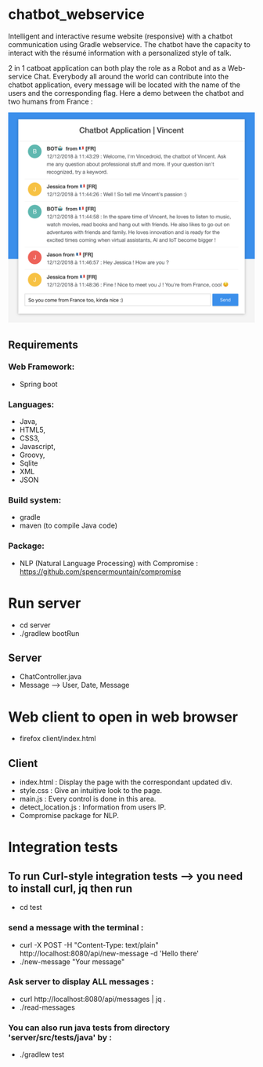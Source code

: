 # chatbot_webservice
Intelligent and interactive resume website (responsive) with a chatbot communication using Gradle webservice. The chatbot have the capacity to interact with the résumé information with a personalized style of talk. 

2 in 1 catboat application can both play the role as a Robot and as a Web-service Chat. Everybody all around the world can contribute into the chatbot application, every message will be located with the name of the users and the corresponding flag. Here a demo between the chatbot and two humans from France :

![alt text](https://raw.githubusercontent.com/vrakosky/chatbot_webservice/master/doc/demo.png)

## Requirements

### Web Framework: 
- Spring boot

### Languages: 
- Java,  
- HTML5,
- CSS3,
- Javascript,
- Groovy, 
- Sqlite
- XML
- JSON

### Build system: 
- gradle 
- maven (to compile Java code)

### Package: 
- NLP (Natural Language Processing) with Compromise : https://github.com/spencermountain/compromise

# Run server
- cd server
- ./gradlew bootRun

## Server
- ChatController.java
- Message --> User, Date, Message

# Web client to open in web browser
- firefox client/index.html

## Client
- index.html : Display the page with the correspondant updated div.
- style.css : Give an intuitive look to the page.
- main.js : Every control is done in this area.
- detect_location.js : Information from users IP.
- Compromise package for NLP.

# Integration tests
## To run Curl-style integration tests --> you need to install curl, jq then run
-  cd test
### send a message with the terminal :
-  curl -X POST -H "Content-Type: text/plain"  http://localhost:8080/api/new-message -d 'Hello there'
- ./new-message "Your message"

### Ask server to display ALL messages : 
- curl http://localhost:8080/api/messages | jq . 
- ./read-messages

### You can also run java tests from directory 'server/src/tests/java' by :
- ./gradlew test


